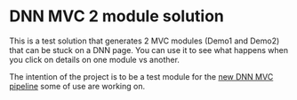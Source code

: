 # DNN MVC 2 module solution

This is a test solution that generates 2 MVC modules (Demo1 and Demo2) that can be stuck on a DNN page.
You can use it to see what happens when you click on details on one module vs another.

The intention of the project is to be a test module for the [new DNN MVC pipeline](https://github.com/DNN-Connect/Dnn.Platform/tree/MVCPL) some of use
are working on.


